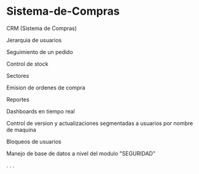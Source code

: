 # Sistema-de-Compras
CRM (Sistema de Compras)

Jerarquia de usuarios

Seguimiento de un pedido

Control de stock

Sectores

Emision de ordenes de compra

Reportes

Dashboards en tiempo real

Control de version y actualizaciones segmentadas a usuarios por nombre de maquina

Bloqueos de usuarios

Manejo de base de datos a nivel del modulo "SEGURIDAD"

 . . .
